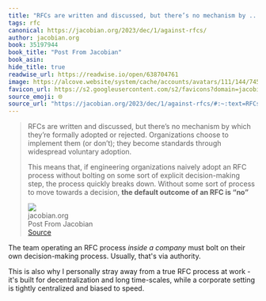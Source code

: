```yaml
---
title: "RFCs are written and discussed, but there’s no mechanism by ..."
tags: rfc
canonical: https://jacobian.org/2023/dec/1/against-rfcs/
author: jacobian.org
book: 35197944
book_title: "Post From Jacobian"
book_asin: 
hide_title: true
readwise_url: https://readwise.io/open/638704761
image: https://alcove.website/system/cache/accounts/avatars/111/144/745/987/279/240/original/c26098c728a4205e.jpg
favicon_url: https://s2.googleusercontent.com/s2/favicons?domain=jacobian.org
source_emoji: 🌐
source_url: "https://jacobian.org/2023/dec/1/against-rfcs/#:~:text=RFCs%20are%20written,RFC%20is%20%E2%80%9Cno%E2%80%9D**"
---
```


> RFCs are written and discussed, but there’s no mechanism by which they’re formally adopted or rejected. Organizations choose to implement them (or don’t); they become standards through widespread voluntary adoption.
> 
> This means that, if engineering organizations naively adopt an RFC process without bolting on some sort of explicit decision-making step, the process quickly breaks down. Without some sort of process to move towards a decision, **the default outcome of an RFC is “no”**
> <div class="quoteback-footer"><div class="quoteback-avatar"><img class="mini-favicon" src="https://s2.googleusercontent.com/s2/favicons?domain=jacobian.org"></div><div class="quoteback-metadata"><div class="metadata-inner"><span style="display:none">FROM:</span><div aria-label="jacobian.org" class="quoteback-author"> jacobian.org</div><div aria-label="Post From Jacobian" class="quoteback-title"> Post From Jacobian</div></div></div><div class="quoteback-backlink"><a target="_blank" aria-label="go to the full text of this quotation" rel="noopener" href="https://jacobian.org/2023/dec/1/against-rfcs/#:~:text=RFCs%20are%20written,RFC%20is%20%E2%80%9Cno%E2%80%9D**" class="quoteback-arrow"> Source</a></div></div>

The team operating an RFC process *inside a company* must bolt on their own decision-making process. Usually, that's via authority.

This is also why I personally stray away from a true RFC process at work - it's built for decentralization and long time-scales, while a corporate setting is tightly centralized and biased to speed.